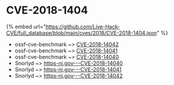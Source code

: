 # CVE-2018-1404
{% embed url="https://github.com/Live-Hack-CVE/full_database/blob/main/cves/2018/CVE-2018-1404.json" %}

* ossf-cve-benchmark ~> [CVE-2018-14042](https://www.alice-snow.ru/2018/database/cve-2018-1404/cve-2018-14042-ossf-cve-benchmark)
* ossf-cve-benchmark ~> [CVE-2018-14041](https://www.alice-snow.ru/2018/database/cve-2018-1404/cve-2018-14041-ossf-cve-benchmark)
* ossf-cve-benchmark ~> [CVE-2018-14040](https://www.alice-snow.ru/2018/database/cve-2018-1404/cve-2018-14040-ossf-cve-benchmark)
* Snorlyd ~> [https-nj.gov---CVE-2018-14040](https://www.alice-snow.ru/2018/database/cve-2018-1404/https-nj.gov---cve-2018-14040-snorlyd)
* Snorlyd ~> [https-nj.gov---CVE-2018-14041](https://www.alice-snow.ru/2018/database/cve-2018-1404/https-nj.gov---cve-2018-14041-snorlyd)
* Snorlyd ~> [https-nj.gov---CVE-2018-14042](https://www.alice-snow.ru/2018/database/cve-2018-1404/https-nj.gov---cve-2018-14042-snorlyd)